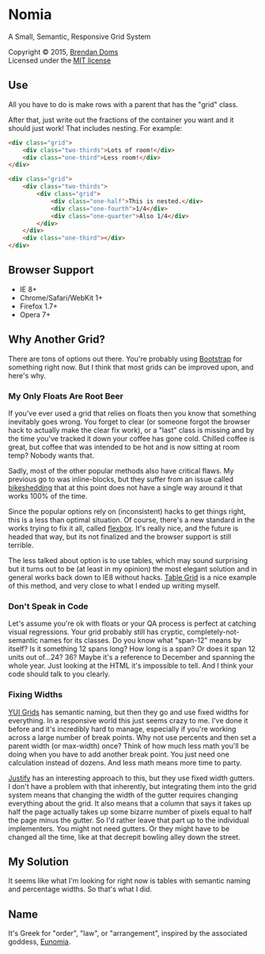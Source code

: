 # Nomia

A Small, Semantic, Responsive Grid System

Copyright &copy; 2015, [Brendan Doms](http://www.bdoms.com/)  
Licensed under the [MIT license](http://www.opensource.org/licenses/MIT)


## Use

All you have to do is make rows with a parent that has the "grid" class.

After that, just write out the fractions of the container you want and it should just work!
That includes nesting. For example:

```html
<div class="grid">
	<div class="two-thirds">Lots of room!</div>
	<div class="one-third">Less room!</div>
</div>

<div class="grid">
	<div class="two-thirds">
		<div class="grid">
			<div class="one-half">This is nested.</div>
			<div class="one-fourth">1/4</div>
			<div class="one-quarter">Also 1/4</div>
		</div>
	</div>
	<div class="one-third"></div>
</div>
```


## Browser Support

  * IE 8+
  * Chrome/Safari/WebKit 1+
  * Firefox 1.7+
  * Opera 7+


## Why Another Grid?

There are tons of options out there. You're probably using [Bootstrap](http://getbootstrap.com/)
for something right now. But I think that most grids can be improved upon, and here's why.

### My Only Floats Are Root Beer

If you've ever used a grid that relies on floats then you know that something inevitably goes wrong.
You forget to clear (or someone forgot the browser hack to actually make the clear fix work),
or a "last" class is missing and by the time you've tracked it down your coffee has gone cold.
Chilled coffee is great, but coffee that was intended to be hot and is now sitting at room temp?
Nobody wants that.

Sadly, most of the other popular methods also have critical flaws.
My previous go to was inline-blocks, but they suffer from an issue called
[bikeshedding](http://www.w3.org/TR/2011/WD-css3-text-20110412/#white-space-collapsing)
that at this point does not have a single way around it that works 100% of the time.

Since the popular options rely on (inconsistent) hacks to get things right, this is a less than optimal situation.
Of course, there's a new standard in the works trying to fix it all, called
[flexbox](https://developer.mozilla.org/en-US/docs/Web/Guide/CSS/Flexible_boxes).
It's really nice, and the future is headed that way,
but its not finalized and the browser support is still terrible.

The less talked about option is to use tables, which may sound surprising but it turns out to be
(at least in my opinion) the most elegant solution and in general works back down to IE8 without hacks.
[Table Grid](http://mdo.github.io/table-grid/) is a nice example of this method,
and very close to what I ended up writing myself.

### Don't Speak in Code

Let's assume you're ok with floats or your QA process is perfect at catching visual regressions.
Your grid probably still has cryptic, completely-not-semantic names for its classes.
Do you know what "span-12" means by itself? Is it something 12 spans long? How long is a span?
Or does it span 12 units out of...24? 36? Maybe it's a reference to December and spanning the whole year.
Just looking at the HTML it's impossible to tell.
And I think your code should talk to you clearly.

### Fixing Widths

[YUI Grids](http://yuilibrary.com/yui/docs/cssgrids/) has semantic naming,
but then they go and use fixed widths for everything.
In a responsive world this just seems crazy to me.
I've done it before and it's incredibly hard to manage,
especially if you're working across a large number of break points.
Why not use percents and then set a parent width (or max-width) once?
Think of how much less math you'll be doing when you have to add another break point.
You just need one calculation instead of dozens. And less math means more time to party.

[Justify](http://justifygrid.com/) has an interesting approach to this, but they use fixed width gutters.
I don't have a problem with that inherently, but integrating them into the grid system
means that changing the width of the gutter requires changing everything about the grid.
It also means that a column that says it takes up half the page actually takes up
some bizarre number of pixels equal to half the page minus the gutter.
So I'd rather leave that part up to the individual implementers. You might not need gutters.
Or they might have to be changed all the time, like at that decrepit bowling alley down the street.


## My Solution

It seems like what I'm looking for right now is tables with semantic naming and percentage widths.
So that's what I did.


## Name

It's Greek for "order", "law", or "arrangement", inspired by the associated goddess,
[Eunomia](http://en.wikipedia.org/wiki/Eunomia_%28goddess%29).
